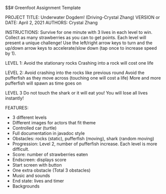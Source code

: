 $$# Greenfoot Assignment Template

PROJECT TITLE: Underwater Dogdem! (Driving-Crystal Zhang)
VERSION or DATE: April 2, 2021
AUTHORS: Crystal Zhang

INSTRUCTIONS:
Survive for one minute with 3 lives in each level to win. Collect as many strawberries as you can to get points. Each level will present a unique challenge! Use the left/right arrow keys to turn and the up/down arrow keys to accelerate/slow down (tap once to increase speed by 1).

LEVEL 1:
Avoid the stationary rocks
Crashing into a rock will cost one life

LEVEL 2:
Avoid crashing into the rocks like previous round
Avoid the pufferfish as they move across (touching one will cost a life)
More and more pufferfish will spawn as time goes on

LEVEL 3
Do not touch the shark or it will eat you! You will lose all lives instantly!


FEATURES: 
- 3 different levels
- Different images for actors that fit theme
- Controlled car (turtle)
- Full documentation in javadoc style
- Obstacles: rocks (static), pufferfish (moving), shark (random moving)
- Progression: Level 2, number of pufferfish increase. Each level is more difficult.
- Score: number of strawberries eaten
- Endscreen: displays score
- Start screen with button
- One extra obstacle (Total 3 obstacles)
- Music and sounds
- End state: lives and timer
- Backgrounds
